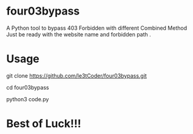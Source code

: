 # four03bypass

A Python tool to bypass 403 Forbidden with different Combined Method
Just be ready with the website name and forbidden path .

# Usage

git clone https://github.com/le3tCoder/four03bypass.git

cd four03bypass

python3 code.py


# Best of Luck!!!
